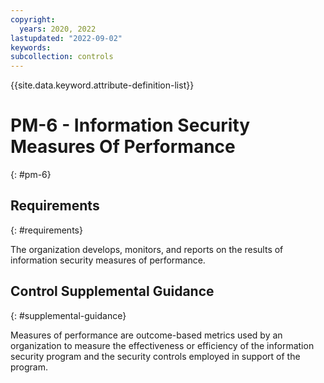 ```yaml
---
copyright:
  years: 2020, 2022
lastupdated: "2022-09-02"
keywords: 
subcollection: controls
---
```



{{site.data.keyword.attribute-definition-list}}


# PM-6 - Information Security Measures Of Performance
{: #pm-6}

## Requirements
{: #requirements}

The organization develops, monitors, and reports on the results of information security measures of performance.

## Control Supplemental Guidance
{: #supplemental-guidance}

Measures of performance are outcome-based metrics used by an organization to measure the effectiveness or efficiency of the information security program and the security controls employed in support of the program.


